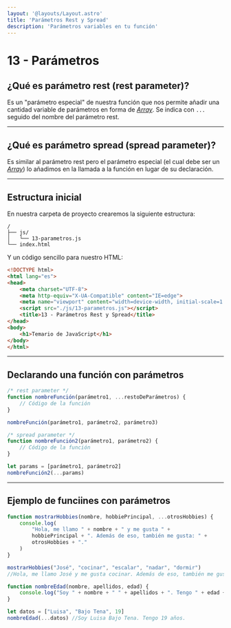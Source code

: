 ```yaml
---
layout: '@layouts/Layout.astro'
title: 'Parámetros Rest y Spread'
description: 'Parámetros variables en tu función'
---
```

# 13 - Parámetros

## ¿Qué es parámetro rest (rest parameter)?

Es un "parámetro especial" de nuestra función que nos permite añadir una cantidad variable de parámetros en forma de [*Array*](/404).
Se indica con `...` seguido del nombre del parámetro rest.

<hr>

## ¿Qué es parámetro spread (spread parameter)?

Es similar al parámetro rest pero el parámetro especial (el cual debe ser un [*Array*](/404)) lo añadimos en la llamada a la función en lugar de su declaración.

<hr>

## Estructura inicial

En nuestra carpeta de proyecto crearemos la siguiente estructura:

```
/
├── js/
│   └── 13-parametros.js
└── index.html
```

Y un código sencillo para nuestro HTML:

```html
<!DOCTYPE html>
<html lang="es">
<head>
    <meta charset="UTF-8">
    <meta http-equiv="X-UA-Compatible" content="IE=edge">
    <meta name="viewport" content="width=device-width, initial-scale=1.0">
    <script src="./js/13-parametros.js"></script>
    <title>13 - Parámetros Rest y Spread</title>
</head>
<body>
    <h1>Temario de JavaScript</h1>
</body>
</html>
```
<hr>

## Declarando una función con parámetros

```js
/* rest parameter */
function nombreFunción(parámetro1, ...restoDeParámetros) {
    // Código de la función
}

nombreFunción(parámetro1, parámetro2, parámetro3)

/* spread parameter */
function nombreFunción2(parámetro1, parámetro2) {
    // Código de la función
}

let params = [parámetro1, parámetro2]
nombreFunción2(...params)
```

<hr>

## Ejemplo de funciines con parámetros

```js
function mostrarHobbies(nombre, hobbiePrincipal, ...otrosHobbies) {
    console.log(
        "Hola, me llamo " + nombre + " y me gusta " + 
        hobbiePrincipal + ". Además de eso, también me gusta: " + 
        otrosHobbies + "."
    )
}

mostrarHobbies("José", "cocinar", "escalar", "nadar", "dormir")
//Hola, me llamo José y me gusta cocinar. Además de eso, también me gusta: escalar,nadar,dormir.

function nombreEdad(nombre, apellidos, edad) {
    console.log("Soy " + nombre + " " + apellidos + ". Tengo " + edad + " años.")
}

let datos = ["Luisa", "Bajo Tena", 19]
nombreEdad(...datos) //Soy Luisa Bajo Tena. Tengo 19 años.
```